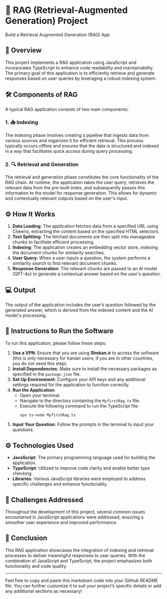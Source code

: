 # 🚀 RAG (Retrieval-Augmented Generation) Project
Build a Retrieval Augmented Generation (RAG) App

## 📖 Overview

This project implements a RAG application using JavaScript and incorporates TypeScript to enhance code readability and maintainability. The primary goal of this application is to efficiently retrieve and generate responses based on user queries by leveraging a robust indexing system.

## 🛠️ Components of RAG

A typical RAG application consists of two main components:

### 1. 📥 Indexing
The indexing phase involves creating a pipeline that ingests data from various sources and organizes it for efficient retrieval. This process typically occurs offline and ensures that the data is structured and indexed in a way that facilitates quick access during query processing.

### 2. 🔍 Retrieval and Generation
The retrieval and generation phase constitutes the core functionality of the RAG chain. At runtime, the application takes the user query, retrieves the relevant data from the pre-built index, and subsequently passes this information to the model for response generation. This allows for dynamic and contextually relevant outputs based on the user's input.

## ⚙️ How It Works

1. **Data Loading**: The application fetches data from a specified URL using Cheerio, extracting the content based on the specified HTML selectors.
2. **Text Splitting**: The fetched documents are then split into manageable chunks to facilitate efficient processing.
3. **Indexing**: The application creates an embedding vector store, indexing the document chunks for similarity searches.
4. **User Query**: When a user inputs a question, the system performs a similarity search to find relevant document chunks.
5. **Response Generation**: The relevant chunks are passed to an AI model (GPT-4o) to generate a contextual answer based on the user's question.

## 💻 Output

The output of the application includes the user’s question followed by the generated answer, which is derived from the indexed content and the AI model's processing.

## 📜 Instructions to Run the Software

To run this application, please follow these steps:

1. **Use a VPN**: Ensure that you are using **Shekan.ir** to access the software (this is only necessary for Iranian users; if you are in other countries, you do not need this step).
2. **Install Dependencies**: Make sure to install the necessary packages as specified in the `package.json` file.
3. **Set Up Environment**: Configure your API keys and any additional settings required for the application to function correctly.
4. **Run the Application**:
   - Open your terminal.
   - Navigate to the directory containing the `MyfirstRag.ts` file.
   - Execute the following command to run the TypeScript file:
     ```bash
     npx ts-node MyfirstRag.ts
     ```
5. **Input Your Question**: Follow the prompts in the terminal to input your questions.

## ⚙️ Technologies Used
- **JavaScript**: The primary programming language used for building the application.
- **TypeScript**: Utilized to improve code clarity and enable better type checking.
- **Libraries**: Various JavaScript libraries were employed to address specific challenges and enhance functionality.

## 🧩 Challenges Addressed
Throughout the development of this project, several common issues encountered in JavaScript applications were addressed, ensuring a smoother user experience and improved performance.

## 🏁 Conclusion
This RAG application showcases the integration of indexing and retrieval processes to deliver meaningful responses to user queries. With the combination of JavaScript and TypeScript, the project emphasizes both functionality and code quality.

---

Feel free to copy and paste this markdown code into your GitHub README file. You can further customize it to suit your project’s specific details or add any additional sections as necessary!

